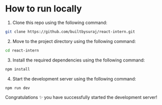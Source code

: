 # How to run locally

1. Clone this repo using the following command:
```bash
git clone https://github.com/builtbysuraj/react-intern.git
```

2. Move to the project directory using the following command:
```bash
cd react-intern
```

3. Install the required dependencies using the following command:
```bash
npm install
```

4. Start the development server using the following command:
```bash
npm run dev
```

Congratulations ✨ you have successfully started the development server!

